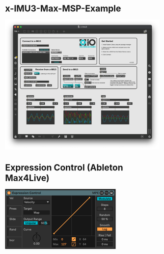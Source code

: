 # x-IMU3-Max-MSP-Example

![](Screenshot-0.png)

# Expression Control (Ableton Max4Live)

![](Screenshot-1.png)